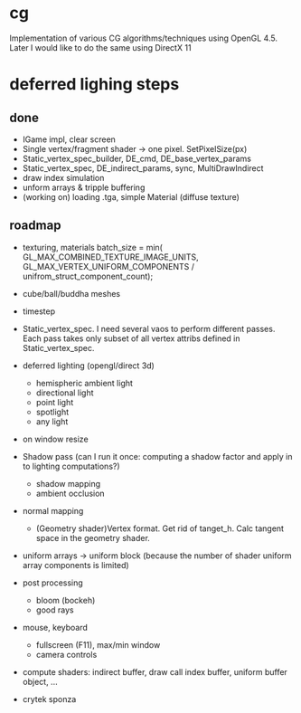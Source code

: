 # cg
Implementation of various CG algorithms/techniques using OpenGL 4.5.
Later I would like to do the same using DirectX 11


# deferred lighing steps
## done
- IGame impl, clear screen
- Single vertex/fragment shader -> one pixel. SetPixelSize(px)
- Static_vertex_spec_builder, DE_cmd, DE_base_vertex_params
- Static_vertex_spec, DE_indirect_params, sync, MultiDrawIndirect
- draw index simulation
- unform arrays  & tripple buffering
- (working on) loading .tga, simple Material (diffuse texture)

## roadmap
- texturing, materials
	batch_size = min(
	GL_MAX_COMBINED_TEXTURE_IMAGE_UNITS,
	GL_MAX_VERTEX_UNIFORM_COMPONENTS / unifrom_struct_component_count);
- cube/ball/buddha meshes
- timestep
- Static_vertex_spec. I need several vaos to perform different passes. Each pass takes only subset of all vertex attribs defined in Static_vertex_spec.

- deferred lighting (opengl/direct 3d)
	- hemispheric ambient light 
	- directional light
	- point light
	- spotlight
	- any light
- on window resize
- Shadow pass (can I run it once: computing a shadow factor and apply in to lighting computations?)
	- shadow mapping
	- ambient occlusion
- normal mapping
	- (Geometry shader)Vertex format. Get rid of tanget_h. Calc tangent space in the geometry shader.
- uniform arrays -> uniform block (because the number of shader uniform array components is limited)
- post processing
	- bloom (bockeh)
	- good rays
- mouse, keyboard
	- fullscreen (F11), max/min window
	- camera controls
- compute shaders: indirect buffer, draw call index buffer, uniform buffer object, ...
- crytek sponza 
